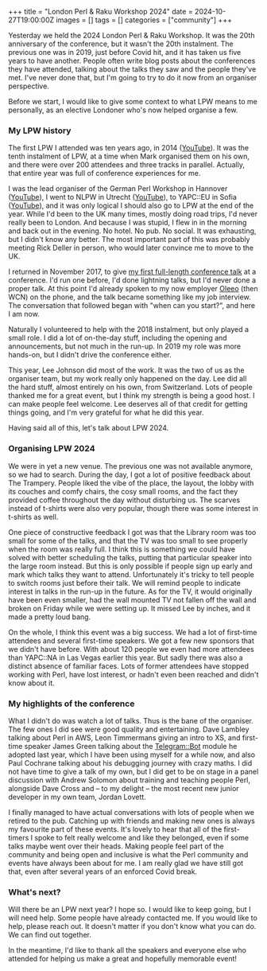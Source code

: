 +++
title = "London Perl & Raku Workshop 2024"
date = 2024-10-27T19:00:00Z
images = []
tags = []
categories = ["community"]
+++

Yesterday we held the 2024 London Perl & Raku Workshop. It was the 20th anniversary of the conference, but it wasn't the 20th instalment. The previous one was in 2019, just before Covid hit, and it has taken us five years to have another. People often write blog posts about the conferences they have attended, talking about the talks they saw and the people they've met. I've never done that, but I'm going to try to do it now from an organiser perspective.


Before we start, I would like to give some context to what LPW means to me personally, as an elective Londoner who's now helped organise a few.

### My LPW history

The first LPW I attended was ten years ago, in 2014 ([YouTube](https://www.youtube.com/playlist?list=PLxavAW22r8AkOjZQENZzCZZYYgcYAtcg9)). It was the tenth instalment of LPW, at a time when Mark organised them on his own, and there were over 200 attendees and three tracks in parallel. Actually, that entire year was full of conference experiences for me. 

I was the lead organiser of the German Perl Workshop in Hannover ([YouTube](https://www.youtube.com/playlist?list=PLiKOSMurci-jUdnXdTGCWHzONJitWpb0z)), I went to NLPW in Utrecht ([YouTube](https://www.youtube.com/@NLPW-ib9fc)), to YAPC::EU in Sofia ([YouTube](https://www.youtube.com/@yapceu/featured)), and it was only logical I should also go to LPW at the end of the year. While I'd been to the UK many times, mostly doing road trips, I'd never really been to London. And because I was stupid, I flew in in the morning and back out in the evening. No hotel. No pub. No social. It was exhausting, but I didn't know any better. The most important part of this was probably meeting Rick Deller in person, who would later convince me to move to the UK.

I returned in November 2017, to give [my first full-length conference talk](https://www.youtube.com/watch?v=jMYIwT5w4oY}}) at a conference. I'd run one before, I'd done lightning talks, but I'd never done a proper talk. At this point I'd already spoken to my now employer [Oleeo](https://oleeo.com) (then WCN) on the phone, and the talk became something like my job interview. The conversation that followed began with "when can you start?", and here I am now.

Naturally I volunteered to help with the 2018 instalment, but only played a small role. I did a lot of on-the-day stuff, including the opening and announcements, but not much in the run-up. In 2019 my role was more hands-on, but I didn't drive the conference either.

This year, Lee Johnson did most of the work. It was the two of us as the organiser team, but my work really only happened on the day. Lee did all the hard stuff, almost entirely on his own, from Switzerland. Lots of people thanked me for a great event, but I think my strength is being a good host. I can make people feel welcome. Lee deserves all of that credit for getting things going, and I'm very grateful for what he did this year.

Having said all of this, let's talk about LPW 2024.

### Organising LPW 2024

We were in yet a new venue. The previous one was not available anymore, so we had to search. During the day, I got a lot of positive feedback about The Trampery. People liked the vibe of the place, the layout, the lobby with its couches and comfy chairs, the cosy small rooms, and the fact they provided coffee throughout the day without disturbing us. The scarves instead of t-shirts were also very popular, though there was some interest in t-shirts as well.

One piece of constructive feedback I got was that the Library room was too small for some of the talks, and that the TV was too small to see properly when the room was really full. I think this is something we could have solved with better scheduling the talks, putting that particular speaker into the large room instead. But this is only possible if people sign up early and mark which talks they want to attend. Unfortunately it's tricky to tell people to switch rooms just before their talk. We will remind people to indicate interest in talks in the run-up in the future. As for the TV, it would originally have been even smaller, had the wall mounted TV not fallen off the wall and broken on Friday while we were setting up. It missed Lee by inches, and it made a pretty loud bang.

On the whole, I think this event was a big success. We had a lot of first-time attendees and several first-time speakers. We got a few new sponsors that we didn't have before. With about 120 people we even had more attendees than YAPC::NA in Las Vegas earlier this year. But sadly there was also a distinct absence of familiar faces. Lots of former attendees have stopped working with Perl, have lost interest, or hadn't even been reached and didn't know about it. 

### My highlights of the conference

What I didn't do was watch a lot of talks. Thus is the bane of the organiser. The few ones I did see were good quality and entertaining. Dave Lambley talking about Perl in AWS, Leon Timmermans giving an intro to XS, and first-time speaker James Green talking about the [Telegram::Bot](https://metacpan.org/pod/Telegram::Bot) module he adopted last year, which I have been using myself for a while now, and also Paul Cochrane talking about his debugging journey with crazy maths. I did not have time to give a talk of my own, but I did get to be on stage in a panel discussion with Andrew Solomon about training and teaching people Perl, alongside Dave Cross and &ndash; to my delight &ndash; the most recent new junior developer in my own team, Jordan Lovett.

I finally managed to have actual conversations with lots of people when we retired to the pub. Catching up with friends and making new ones is always my favourite part of these events. It's lovely to hear that all of the first-timers I spoke to felt really welcome and like they belonged, even if some talks maybe went over their heads. Making people feel part of the community and being open and inclusive is what the Perl community and events have always been about for me. I am really glad we have still got that, even after several years of an enforced Covid break. 

### What's next?

Will there be an LPW next year? I hope so. I would like to keep going, but I will need help. Some people have already contacted me. If you would like to help, please reach out. It doesn't matter if you don't know what you can do. We can find out together.

In the meantime, I'd like to thank all the speakers and everyone else who attended for helping us make a great and hopefully memorable event!
